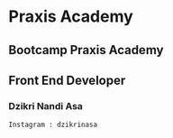 # Praxis Academy

## Bootcamp Praxis Academy

## Front End Developer

### Dzikri Nandi Asa
```
Instagram : dzikrinasa
```
